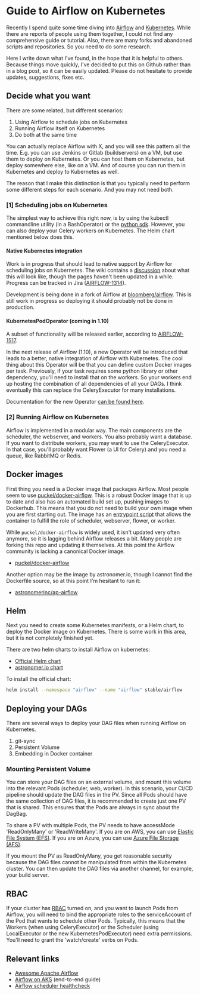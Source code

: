 # Guide to Airflow on Kubernetes

Recently I spend quite some time diving into [Airflow](https://airflow.incubator.apache.org/) and [Kubernetes](https://kubernetes.io). While there are reports of people using them together, I could not find any comprehensive guide or tutorial. Also, there are many forks and abandoned scripts and repositories. So you need to do some research.

Here I write down what I've found, in the hope that it is helpful to others. Because things move quickly, I've decided to put this on Github rather than in a blog post, so it can be easily updated. Please do not hesitate to provide updates, suggestions, fixes etc.

## Decide what you want
There are some related, but different scenarios:

1. Using Airflow to schedule jobs on Kubernetes
2. Running Airflow itself on Kubernetes
3. Do both at the same time

You can actually replace Airflow with X, and you will see this pattern all the time. E.g. you can use Jenkins or Gitlab (buildservers) on a VM, but use them to deploy on Kubernetes. Or you can host them on Kubernetes, but deploy somewhere else, like on a VM. And of course you can run them in Kubernetes and deploy to Kubernetes as well.

The reason that I make this distinction is that you typically need to perform some different steps for each scenario. And you may not need both.

### [1] Scheduling jobs on Kubernetes

The simplest way to achieve this right now, is by using the kubectl commandline utility (in a BashOperator) or the [python sdk](https://github.com/kubernetes-client/python).
However, you can also deploy your Celery workers on Kubernetes. The Helm chart mentioned below does this.

#### Native Kubernetes integration
Work is in progress that should lead to native support by Airflow for scheduling jobs on Kubernetes. The wiki contains a [discussion](https://cwiki.apache.org/confluence/pages/viewpage.action?pageId=71013666) about what this will look like, though the pages haven't been updated in a while. Progress can be tracked in Jira ([AIRFLOW-1314](https://issues.apache.org/jira/browse/AIRFLOW-1314)).

Development is being done in a fork of Airflow at [bloomberg/airflow](https://github.com/bloomberg/airflow). This is still work in progress so deploying it should probably not be done in production.



#### KubernetesPodOperator (coming in 1.10)
A subset of functionality will be released earlier, according to [AIRFLOW-1517](https://issues.apache.org/jira/browse/AIRFLOW-1517).

In the next release of Airflow (1.10), a new Operator will be introduced that leads to a better, native integration of Airflow with Kubernetes. The cool thing about this Operator will be that you can define custom Docker images per task. 
Previously, if your task requires some python library or other dependency, you'll need to install that on the workers. So your workers end up hosting the combination of all dependencies of all your DAGs.
I think eventually this can replace the CeleryExecutor for many installations.

Documentation for the new Operator [can be found here](https://github.com/apache/incubator-airflow/blob/master/docs/kubernetes.rst).



### [2] Running Airflow on Kubernetes
Airflow is implemented in a modular way. The main components are the scheduler, the webserver, and workers.
You also probably want a database.
If you want to distribute workers, you may want to use the CeleryExecutor. In that case, you'll probably want Flower (a UI for Celery) and you need a queue, like RabbitMQ or Redis.



## Docker images
First thing you need is a Docker image that packages Airflow. Most people seem to use [puckel/docker-airflow](https://github.com/puckel/docker-airflow). This is a robust Docker image that is up to date and also has an automated build set up, pushing images to Dockerhub. This means that you do not need to build your own image when you are first starting out. The image has an [entrypoint script](https://github.com/puckel/docker-airflow/blob/master/script/entrypoint.sh) that allows the container to fulfill the role of scheduler, webserver, flower, or worker.

While `puckel/docker-airflow` is widely used, it isn't updated very often anymore, so it is lagging behind Airflow releases a bit. Many people are forking this repo and updating it themselves. At this point the Airflow community is lacking a canonical Docker image.

* [puckel/docker-airflow](https://hub.docker.com/r/puckel/docker-airflow)

Another option may be the image by astronomer.io, though I cannot find the Dockerfile source, so at this point I'm hesitant to run it:

* [astronomerinc/ap-airflow](https://hub.docker.com/r/astronomerinc/ap-airflow)


## Helm
Next you need to create some Kubernetes manifests, or a Helm chart, to deploy the Docker image on Kubernetes. There is some work in this area, but it is not completely finished yet. 

There are two helm charts to install Airflow on kubernetes:

* [Official Helm chart](https://github.com/helm/charts/tree/master/stable/airflow)
* [astronomer.io chart](https://github.com/astronomer/helm.astronomer.io/tree/master/charts/airflow)

To install the official chart: 

```bash
helm install --namespace "airflow" --name "airflow" stable/airflow
```  


## Deploying your DAGs
There are several ways to deploy your DAG files when running Airflow on Kubernetes.

1. git-sync
2. Persistent Volume
3. Embedding in Docker container

### Mounting Persistent Volume
You can store your DAG files on an external volume, and mount this volume into the relevant Pods
(scheduler, web, worker). In this scenario, your CI/CD pipeline should update the DAG files in the 
PV.
Since all Pods should have the same collection of DAG files, it is recommended to create just one PV
that is shared. This ensures that the Pods are always in sync about the DagBag. 

To share a PV with multiple Pods, the PV needs to have accessMode 'ReadOnlyMany' or 'ReadWriteMany'.
If you are on AWS, you can use [Elastic File System (EFS)](https://aws.amazon.com/efs/). 
If you are on Azure, you can use [Azure File Storage (AFS)](https://docs.microsoft.com/en-us/azure/aks/azure-files-dynamic-pv).

If you mount the PV as ReadOnlyMany, you get reasonable security because the DAG files cannot be manipulated from within the Kubernetes cluster. You can then update the DAG files via another channel, for example, your build server.

## RBAC
If your cluster has [RBAC](https://kubernetes.io/docs/admin/authorization/rbac/) turned on, and you want to launch Pods from Airflow, you will need to bind the appropriate roles to the serviceAccount of the Pod that wants to schedule other Pods. Typically, this means that the Workers (when using CeleryExecutor) or the Scheduler (using LocalExecutor or the new KubernetesPodExecutor) need extra permissions. You'll need to grant the 'watch/create' verbs on Pods.

## Relevant links
* [Awesome Apache Airflow](https://github.com/jghoman/awesome-apache-airflow)
* [Airflow on AKS](https://blog.godatadriven.com/airflow-on-aks) (end-to-end guide)
* [Airflow scheduler healthcheck](https://roland.de-boo.nl/airflow-healthcheck/)
